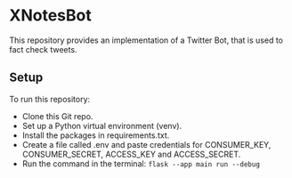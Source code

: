 # XNotesBot
This repository provides an implementation of a Twitter Bot, that is used to fact check tweets.

## Setup
To run this repository:

- Clone this Git repo.
- Set up a Python virtual environment (venv).
- Install the packages in requirements.txt.
- Create a file called .env and paste credentials for CONSUMER_KEY, CONSUMER_SECRET, ACCESS_KEY and ACCESS_SECRET.
- Run the command in the terminal: 
```flask --app main run --debug```
